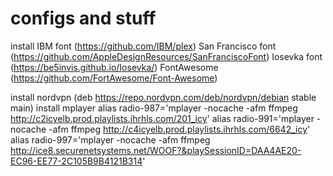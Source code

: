 # configs and stuff
install IBM font (https://github.com/IBM/plex)
        San Francisco font (https://github.com/AppleDesignResources/SanFranciscoFont)
        Iosevka font (https://be5invis.github.io/Iosevka/)
        FontAwesome (https://github.com/FortAwesome/Font-Awesome)
        
install nordvpn (deb https://repo.nordvpn.com/deb/nordvpn/debian stable main)
install mplayer
        alias radio-987='mplayer -nocache -afm ffmpeg http://c2icyelb.prod.playlists.ihrhls.com/201_icy'
        alias radio-991='mplayer -nocache -afm ffmpeg http://c4icyelb.prod.playlists.ihrhls.com/6642_icy'
        alias radio-997='mplayer -nocache -afm ffmpeg http://ice8.securenetsystems.net/WOOF?&playSessionID=DAA4AE20-EC96-EE77-2C105B9B4121B314'
